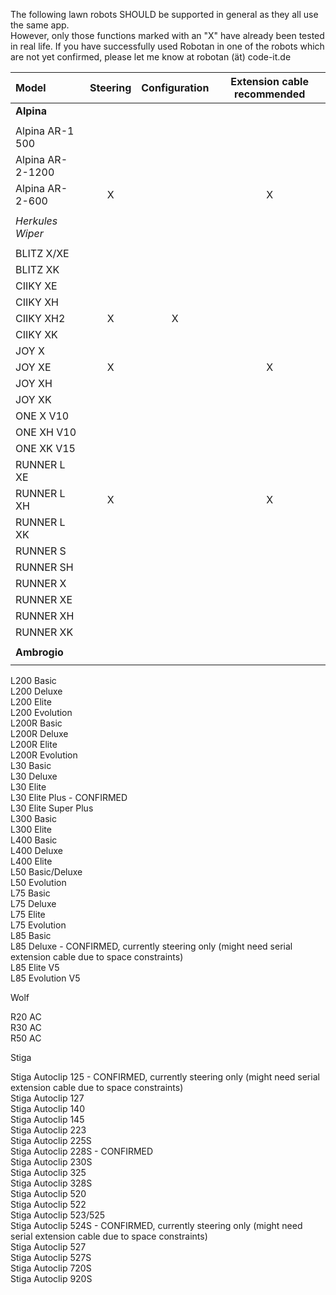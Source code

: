 The following lawn robots SHOULD be supported in general as they all use the same app.  
However, only those functions marked with an "X" have already been tested in real life. 
If you have successfully used Robotan in one of the robots which are not yet confirmed, please let me know at robotan (ät) code-it.de

|Model|Steering|Configuration|Extension cable recommended|
|:----|:------:|:-----------:|:-------------------------:|
|**Alpina**|
||
|Alpina AR-1 500|  
|Alpina AR-2-1200|  
|Alpina AR-2-600|X||X|
||
|*Herkules Wiper*|
||
|BLITZ X/XE|  
|BLITZ XK|  
|CIIKY XE|  
|CIIKY XH|  
|CIIKY XH2|X|X||
|CIIKY XK|  
|JOY X|  
|JOY XE|X||X|
|JOY XH|  
|JOY XK|  
|ONE X V10|  
|ONE XH V10|  
|ONE XK V15|  
|RUNNER L XE|  
|RUNNER L XH|X||X|
|RUNNER L XK|  
|RUNNER S|  
|RUNNER SH|  
|RUNNER X|  
|RUNNER XE|  
|RUNNER XH|  
|RUNNER XK|  
||
|**Ambrogio**|
||
L200 Basic  
L200 Deluxe  
L200 Elite  
L200 Evolution  
L200R Basic  
L200R Deluxe  
L200R Elite  
L200R Evolution  
L30 Basic  
L30 Deluxe  
L30 Elite  
L30 Elite Plus - CONFIRMED  
L30 Elite Super Plus  
L300 Basic  
L300 Elite  
L400 Basic  
L400 Deluxe  
L400 Elite  
L50 Basic/Deluxe  
L50 Evolution  
L75 Basic  
L75 Deluxe  
L75 Elite  
L75 Evolution  
L85 Basic  
L85 Deluxe - CONFIRMED, currently steering only (might need serial extension cable due to space constraints)  
L85 Elite V5  
L85 Evolution V5  

Wolf

R20 AC  
R30 AC  
R50 AC  

Stiga

Stiga Autoclip 125 - CONFIRMED, currently steering only (might need serial extension cable due to space constraints)  
Stiga Autoclip 127  
Stiga Autoclip 140  
Stiga Autoclip 145  
Stiga Autoclip 223  
Stiga Autoclip 225S  
Stiga Autoclip 228S - CONFIRMED  
Stiga Autoclip 230S  
Stiga Autoclip 325  
Stiga Autoclip 328S  
Stiga Autoclip 520  
Stiga Autoclip 522  
Stiga Autoclip 523/525  
Stiga Autoclip 524S - CONFIRMED, currently steering only (might need serial extension cable due to space constraints)  
Stiga Autoclip 527  
Stiga Autoclip 527S  
Stiga Autoclip 720S  
Stiga Autoclip 920S  

